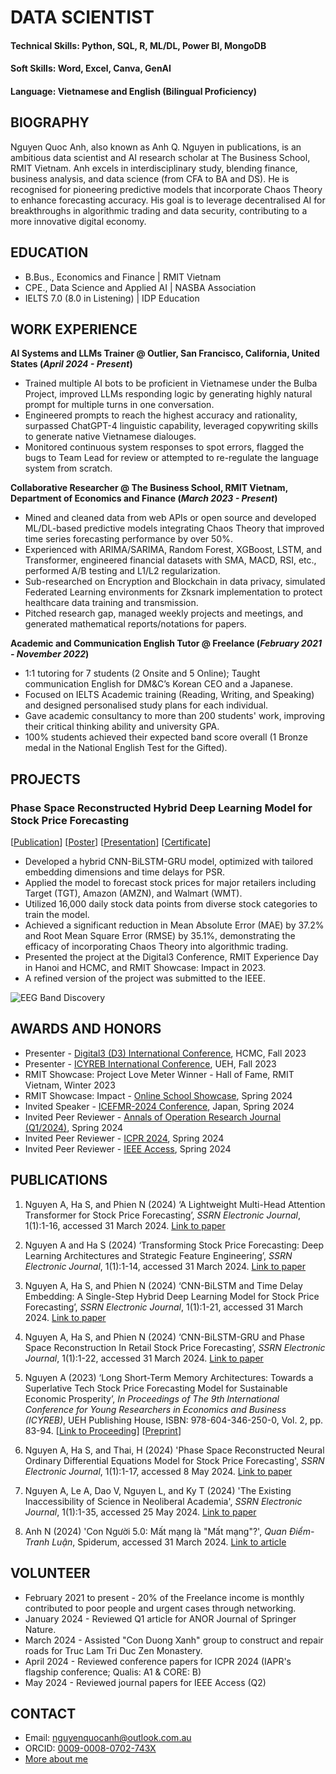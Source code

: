 # DATA SCIENTIST 

#### Technical Skills: Python, SQL, R, ML/DL, Power BI, MongoDB
#### Soft Skills: Word, Excel, Canva, GenAI
#### Language: Vietnamese and English (Bilingual Proficiency)


## BIOGRAPHY  
Nguyen Quoc Anh, also known as Anh Q. Nguyen in publications, is an ambitious data scientist and AI research scholar at The Business School, RMIT Vietnam. Anh excels in interdisciplinary study, blending finance, business analysis, and data science (from CFA to BA and DS). He is recognised for pioneering predictive models that incorporate Chaos Theory to enhance forecasting accuracy. His goal is to leverage decentralised AI for breakthroughs in algorithmic trading and data security, contributing to a more innovative digital economy.


## EDUCATION
- B.Bus., Economics and Finance | RMIT Vietnam 					       		
- CPE., Data Science and Applied AI | NASBA Association 	
- IELTS 7.0 (8.0 in Listening) | IDP Education 						       		


## WORK EXPERIENCE
**AI Systems and LLMs Trainer @ Outlier, San Francisco, California, United States (_April 2024 - Present_)**
- Trained multiple AI bots to be proficient in Vietnamese under the Bulba Project, improved LLMs responding logic by generating highly natural prompt for multiple turns in one conversation.
- Engineered prompts to reach the highest accuracy and rationality, surpassed ChatGPT-4 linguistic capability, leveraged copywriting skills to generate native Vietnamese dialouges.
- Monitored continuous system responses to spot errors, flagged the bugs to Team Lead for review or attempted to re-regulate the language system from scratch. 
  
**Collaborative Researcher @ The Business School, RMIT Vietnam, Department of Economics and Finance (_March 2023 - Present_)**
- Mined and cleaned data from web APIs or open source and developed ML/DL-based predictive models integrating Chaos Theory that improved time series forecasting performance by over 50%.
- Experienced with ARIMA/SARIMA, Random Forest, XGBoost, LSTM, and Transformer, engineered financial datasets with SMA, MACD, RSI, etc., performed A/B testing and L1/L2 regularization.  
- Sub-researched on Encryption and Blockchain in data privacy, simulated Federated Learning environments for Zksnark implementation to protect healthcare data training and transmission.
- Pitched research gap, managed weekly projects and meetings, and generated mathematical reports/notations for papers. 

**Academic and Communication English Tutor @ Freelance (_February 2021 - November 2022_)**
- 1:1 tutoring for 7 students  (2 Onsite and 5 Online); Taught communication English for DM&C’s Korean CEO and a Japanese.  
- Focused on IELTS Academic training (Reading, Writing, and Speaking) and designed personalised study plans for each individual.
- Gave academic consultancy to more than 200 students' work, improving their critical thinking ability and university GPA. 
- 100% students achieved their expected band score overall (1 Bronze medal in the National English Test for the Gifted).


## PROJECTS
### Phase Space Reconstructed Hybrid Deep Learning Model for Stock Price Forecasting
[[Publication](https://dx.doi.org/10.2139/ssrn.4729759)] [[Poster](https://drive.google.com/file/d/17MK5haNZRQVOfrIkB0W8WmQ2xbV5spam/view)] [[Presentation](https://drive.google.com/file/d/1zX1CkDwcXVwKcjbFDhl0hmS6ljlWbj6G/view)] [[Certificate](https://drive.google.com/file/d/1iinbKE5oRFV3oaostxl5UVft7uJR7oTe/view?usp=sharing)]

- Developed a hybrid CNN-BiLSTM-GRU model, optimized with tailored embedding dimensions and time delays for PSR.
- Applied the model to forecast stock prices for major retailers including Target (TGT), Amazon (AMZN), and Walmart (WMT).
- Utilized 16,000 daily stock data points from diverse stock categories to train the model.
- Achieved a significant reduction in Mean Absolute Error (MAE) by 37.2% and Root Mean Square Error (RMSE) by 35.1%, demonstrating the efficacy of incorporating Chaos Theory into algorithmic trading.
- Presented the project at the Digital3 Conference, RMIT Experience Day in Hanoi and HCMC, and RMIT Showcase: Impact in 2023.
- A refined version of the project was submitted to the IEEE.

![EEG Band Discovery](/assets:img/PSR2.png)


## AWARDS AND HONORS
- Presenter - [Digital3 (D3) International Conference](https://www.rmit.edu.vn/events/all-events/2023/october-2023/rmit-vietnam-digital3-conference/schedule), HCMC, Fall 2023
- Presenter - [ICYREB International Conference](https://ueh.edu.vn/en/news/annual-international-conference-for-young-researchers-of-economics-business-schools-2023-icyreb-2023-70990), UEH, Fall 2023
- RMIT Showcase: Project Love Meter Winner - Hall of Fame, RMIT Vietnam, Winter 2023
- RMIT Showcase: Impact - [Online School Showcase](https://www.rmitvn-showcase.com/vi/business-and-management/student-projects), Spring 2024
- Invited Speaker - [ICEFMR-2024 Conference](https://srcmeetings.com/icefmr-2023/), Japan, Spring 2024
- Invited Peer Reviewer - [Annals of Operation Research Journal (Q1/2024)](https://link.springer.com/journal/10479/aims-and-scope), Spring 2024
- Invited Peer Reviewer - [ICPR 2024](https://icpr2024.org), Spring 2024
- Invited Peer Reviewer - [IEEE Access](https://ieeeaccess.ieee.org), Spring 2024

## PUBLICATIONS

1. Nguyen A, Ha S, and Phien N (2024) ‘A Lightweight Multi-Head Attention Transformer for Stock Price Forecasting’, _SSRN Electronic Journal_, 1(1):1-16, accessed 31 March 2024. [Link to paper](https://dx.doi.org/10.2139/ssrn.4729648)

2. Nguyen A and Ha S (2024) ‘Transforming Stock Price Forecasting: Deep Learning Architectures and Strategic Feature Engineering’, _SSRN Electronic Journal_, 1(1):1-14, accessed 31 March 2024. [Link to paper](https://dx.doi.org/10.2139/ssrn.4729146)

3. Nguyen A, Ha S, and Phien N (2024) ‘CNN-BiLSTM and Time Delay Embedding: A Single-Step Hybrid Deep Learning Model for Stock Price Forecasting’, _SSRN Electronic Journal_, 1(1):1-21, accessed 31 March 2024. [Link to paper](https://dx.doi.org/10.2139/ssrn.4729187)

4. Nguyen A, Ha S, and Phien N (2024) ‘CNN-BiLSTM-GRU and Phase Space Reconstruction In Retail Stock Price Forecasting’, _SSRN Electronic Journal_, 1(1):1-22, accessed 31 March 2024. [Link to paper](https://dx.doi.org/10.2139/ssrn.4729759)

5. Nguyen A (2023) ‘Long Short-Term Memory Architectures: Towards a Superlative Tech Stock Price Forecasting Model for Sustainable Economic Prosperity’, _In Proceedings of The 9th International Conference for Young Researchers in Economics and Business (ICYREB)_, UEH Publishing House, 
ISBN: 978-604-346-250-0, Vol. 2, pp. 83-94. [[Link to Proceeding](https://doi.org/10.5281/zenodo.11081926)] [[Preprint](https://papers.ssrn.com/sol3/papers.cfm?abstract_id=4729192)]

6. Nguyen A, Ha S, and Thai, H (2024) 'Phase Space Reconstructed Neural Ordinary Differential Equations Model for Stock Price Forecasting', _SSRN Electronic Journal_, 1(1):1-17, accessed 8 May 2024. [Link to paper](https://dx.doi.org/10.2139/ssrn.4817927)

7. Nguyen A, Le A, Dao V, Nguyen L, and Ky T (2024) 'The Existing Inaccessibility of Science in Neoliberal Academia', _SSRN Electronic Journal_, 1(1):1-35, accessed 25 May 2024. [Link to paper](https://dx.doi.org/10.2139/ssrn.4840029)
9. Anh N (2024) 'Con Người 5.0: Mất mạng là "Mất mạng"?', _Quan Điểm-Tranh Luận_, Spiderum, accessed 31 March 2024. [Link to article](https://spiderum.com/bai-dang/Con-Nguoi-50-Mat-mang-la-Mat-mang-jISIcBanfAMb)

## VOLUNTEER 
- February 2021 to present - 20% of the Freelance income is monthly contributed to poor people and urgent cases through networking.
- January 2024 - Reviewed Q1 article for ANOR Journal of Springer Nature.
- March 2024 - Assisted "Con Duong Xanh"  group to construct and repair roads for Truc Lam Tri Duc Zen Monastery.
- April 2024 - Reviewed conference papers for ICPR 2024 (IAPR's flagship conference; Qualis: A1 & CORE: B)
- May 2024 - Reviewed journal papers for IEEE Access (Q2)

## CONTACT
- Email: [nguyenquocanh@outlook.com.au](mailto:nguyenquocanh@outlook.com.au)
- ORCID: [0009-0008-0702-743X](https://orcid.org/0009-0008-0702-743X)
- [More about me](https://linktr.ee/anhthescientist?utm_source=linktree_profile_share&ltsid=9745143c-51d0-4e08-9aeb-3b4ae5741f8f)


